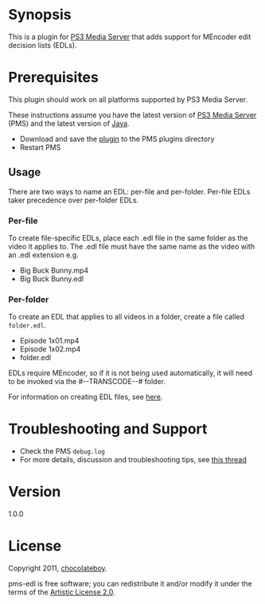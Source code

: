 # Synopsis <a name="Synopsis"></a>

This is a plugin for [PS3 Media Server](http://code.google.com/p/ps3mediaserver/) that adds support for MEncoder edit decision lists (EDLs).

# Prerequisites <a name="Prerequisites"></a>

This plugin should work on all platforms supported by PS3 Media Server.

These instructions assume you have the latest version of [PS3 Media Server](http://www.ps3mediaserver.org/forum/viewtopic.php?f=6&t=3507&p=36904#p36904) (PMS) and the latest version of [Java](http://www.java.com/en/download/index.jsp).

* Download and save the [plugin](https://github.com/downloads/chocolateboy/PMS-EDL/pmsedl-1.0.0.jar) to the PMS plugins directory
* Restart PMS

## Usage

There are two ways to name an EDL: per-file and per-folder. Per-file EDLs taker precedence over per-folder EDLs.

### Per-file

To create file-specific EDLs, place each .edl file in the same folder as the video it applies to. The .edl file must have the same name as the video with an .edl extension e.g.

* Big Buck Bunny.mp4
* Big Buck Bunny.edl

### Per-folder

To create an EDL that applies to all videos in a folder, create a file called `folder.edl`.

* Episode 1x01.mp4
* Episode 1x02.mp4
* folder.edl

EDLs require MEncoder, so if it is not being used automatically, it will need to be invoked via the #--TRANSCODE--# folder.

For information on creating EDL files, see [here](http://www.mplayerhq.hu/DOCS/HTML/en/edl.html).

# Troubleshooting and Support <a name="Troubleshooting"></a>
* Check the PMS `debug.log`
* For more details, discussion and troubleshooting tips, see [this thread](http://ps3mediaserver.org/forum/viewtopic.php?f=4&t=6055)

# Version <a name="Version"></a>

1.0.0

# License <a name="License"></a>

Copyright 2011, [chocolateboy](mailto:chocolate@cpan.org).

pms-edl is free software; you can redistribute it and/or modify it under the terms of the [Artistic License 2.0](http://www.opensource.org/licenses/artistic-license-2.0.php).

